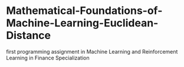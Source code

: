# Mathematical-Foundations-of-Machine-Learning-Euclidean-Distance
first programming assignment in Machine Learning and Reinforcement Learning in Finance Specialization
